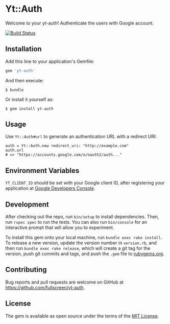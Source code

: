 # Yt::Auth

Welcome to your yt-auth! Authenticate the users with Google account.

[![Build Status](https://travis-ci.org/Fullscreen/yt-auth.svg?branch=master)](https://travis-ci.org/Fullscreen/yt-auth)

## Installation

Add this line to your application's Gemfile:

```ruby
gem 'yt-auth'
```

And then execute:

    $ bundle

Or install it yourself as:

    $ gem install yt-auth

## Usage

Use `Yt::Auth#url` to generate an authentication URL with a redirect URI:

    auth = Yt::Auth.new redirect_uri: "http://example.com"
    auth.url
    # => "https://accounts.google.com/o/oauth2/auth..."

## Environment Variables

`YT_CLIENT_ID` should be set with your Google client ID, after registering your application at [Google Developers Console](https://console.developers.google.com).

## Development

After checking out the repo, run `bin/setup` to install dependencies. Then, run `rspec spec` to run the tests. You can also run `bin/console` for an interactive prompt that will allow you to experiment.

To install this gem onto your local machine, run `bundle exec rake install`. To release a new version, update the version number in `version.rb`, and then run `bundle exec rake release`, which will create a git tag for the version, push git commits and tags, and push the `.gem` file to [rubygems.org](https://rubygems.org).

## Contributing

Bug reports and pull requests are welcome on GitHub at https://github.com/fullscreen/yt-auth.

## License

The gem is available as open source under the terms of the [MIT License](http://opensource.org/licenses/MIT).
